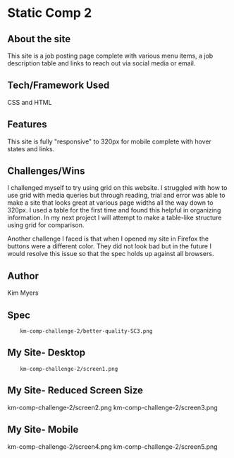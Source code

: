 # Static Comp 2

## About the site

This site is a job posting page complete with various menu items, a job description table and links to reach out via social media or email.

## Tech/Framework Used

CSS and HTML

## Features

This site is fully "responsive" to 320px for mobile complete with hover states and links.

## Challenges/Wins

I challenged myself to try using grid on this website. I struggled with how to use grid with media queries but through reading, trial and error was able to make a site that looks great at various page widths all the way down to 320px. I used a table for the first time and found this helpful in organizing information. In my next project I will attempt to make a table-like structure using grid for comparison. 

Another challenge I faced is that when I opened my site in Firefox the buttons were a different color. They did not look bad but in the future I would resolve this issue so that the spec holds up against all browsers.

## Author

Kim Myers

## Spec

        km-comp-challenge-2/better-quality-SC3.png
      
      

## My Site- Desktop

        km-comp-challenge-2/screen1.png
      
      

## My Site- Reduced Screen Size
km-comp-challenge-2/screen2.png
km-comp-challenge-2/screen3.png

## My Site- Mobile
km-comp-challenge-2/screen4.png
km-comp-challenge-2/screen5.png


